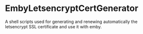 # EmbyLetsencryptCertGenerator

A shell scripts used for generating and renewing automatically the letsencrypt SSL certificate and use it with emby.
